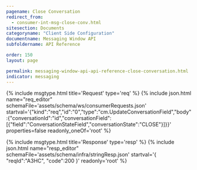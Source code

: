 ```yaml
---
pagename: Close Conversation
redirect_from:
  - consumer-int-msg-close-conv.html
sitesection: Documents
categoryname: "Client Side Configuration"
documentname: Messaging Window API
subfoldername: API Reference

order: 150
layout: page

permalink: messaging-window-api-api-reference-close-conversation.html
indicator: messaging
---
```


{% include msgtype.html title='Request' type='req' %}
{% include json.html name="req_editor"
    schemaFile='assets/schema/ws/consumerRequests.json'
    startval='{"kind":"req","id":"0","type":"cm.UpdateConversationField","body":{"conversationId":"id","conversationField":[{"field":"ConversationStateField","conversationState":"CLOSE"}]}}'
    properties=false
    readonly_oneOf='root' %}

{% include msgtype.html title='Response' type='resp' %}
{% include json.html name="resp_editor" schemaFile='assets/schema/infra/stringResp.json' startval='{ "reqId":"A3HC", "code":200 }' readonly='root' %}